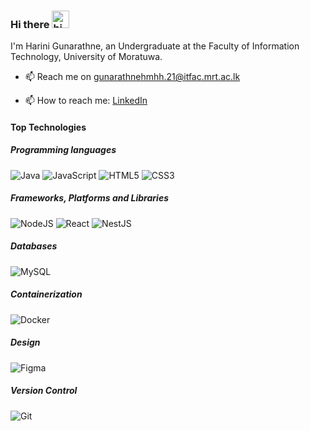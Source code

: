 ### Hi there <img src="https://user-images.githubusercontent.com/1303154/88677602-1635ba80-d120-11ea-84d8-d263ba5fc3c0.gif" width="28px" alt="hi">
I'm Harini Gunarathne, an Undergraduate at the Faculty of Information Technology, University of Moratuwa.

- 📫  Reach me on gunarathnehmhh.21@itfac.mrt.ac.lk


- 📫 How to reach me: 
<a href='https://www.linkedin.com/in/harini-gunarathne'>LinkedIn</a>

#### Top Technologies

##### Programming languages

![Java](https://img.shields.io/badge/java-%23ED8B00.svg?style=for-the-badge&logo=java&logoColor=white)
![JavaScript](https://img.shields.io/badge/javascript-%23323330.svg?style=for-the-badge&logo=javascript&logoColor=%23F7DF1E)
![HTML5](https://img.shields.io/badge/html5-%23E34F26.svg?style=for-the-badge&logo=html5&logoColor=white)
![CSS3](https://img.shields.io/badge/css3-%231572B6.svg?style=for-the-badge&logo=css3&logoColor=white)

##### Frameworks, Platforms and Libraries

![NodeJS](https://img.shields.io/badge/node.js-6DA55F?style=for-the-badge&logo=node.js&logoColor=white)
![React](https://img.shields.io/badge/react-%2320232a.svg?style=for-the-badge&logo=react&logoColor=%2361DAFB)
![NestJS](https://img.shields.io/badge/-NestJs-ea2845?style=flat-square&logo=nestjs&logoColor=white)

##### Databases

![MySQL](https://img.shields.io/badge/mysql-%2300f.svg?style=for-the-badge&logo=mysql&logoColor=white)

##### Containerization

![Docker](https://img.shields.io/badge/docker-%231572B6.svg?style=for-the-badge&logo=css3&logoColor=white)

##### Design

![Figma](https://img.shields.io/badge/figma-%23F24E1E.svg?style=for-the-badge&logo=figma&logoColor=white)

##### Version Control

![Git](https://img.shields.io/badge/git-%23F05033.svg?style=for-the-badge&logo=git&logoColor=white)


